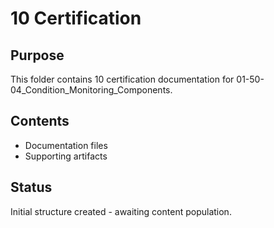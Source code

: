 # 10 Certification

## Purpose
This folder contains 10 certification documentation for 01-50-04_Condition_Monitoring_Components.

## Contents
- Documentation files
- Supporting artifacts

## Status
Initial structure created - awaiting content population.
